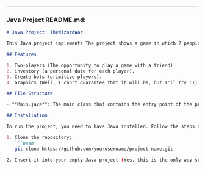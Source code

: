 ---

### Java Project README.md:

```markdown
# Java Project: TheWizardWar

This Java project implements The project shows a game in which 2 people can participate and play on the same playing field. The program is designed to In the project, we will see the participation of 2 players in one game on one computer. In addition, the game plans to create an inventory, bots, graphics, Two players.

## Features

1. Two-players (The opportunity to play a game with a friend).  
2. inventory (a personal date for each player).
3. Create bots (primitive players). 
4. Graphics (Well, I can't guarantee that it will be, but I'll try :)).

## File Structure

- **Main.java**: The main class that contains the entry point of the program.

## Installation

To run the project, you need to have Java installed. Follow the steps below to set up the environment:

1. Clone the repository:
   ```bash
   git clone https://github.com/yourusername/project-name.git

2. Insert it into your empty Java project (Yes, this is the only way so far)

